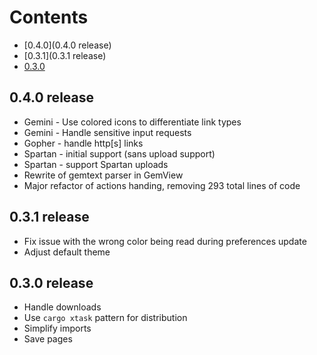 Contents
========
* [0.4.0](0.4.0 release)
* [0.3.1](0.3.1 release)
* [0.3.0](0.3.0-release)

## 0.4.0 release
* Gemini - Use colored icons to differentiate link types
* Gemini - Handle sensitive input requests
* Gopher - handle http[s] links
* Spartan - initial support (sans upload support)
* Spartan - support Spartan uploads
* Rewrite of gemtext parser in GemView
* Major refactor of actions handing, removing 293 total lines of code

## 0.3.1 release
* Fix issue with the wrong color being read during preferences update
* Adjust default theme

## 0.3.0 release
* Handle downloads
* Use `cargo xtask` pattern for distribution
* Simplify imports
* Save pages
